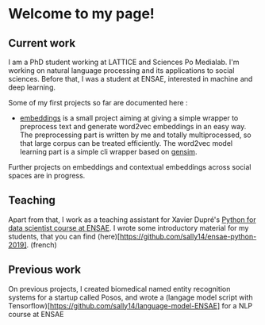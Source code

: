 
# Welcome to my page!

## Current work

I am a PhD student working at LATTICE and Sciences Po Medialab. I'm working on natural language processing and its applications to social sciences. Before that, I was a student at ENSAE, interested in machine and deep learning. 

Some of my first projects so far are documented here : 

 - [embeddings](https://sally14.github.io/embeddings/index.html) is a small project aiming at giving a simple wrapper to preprocess text and generate word2vec embeddings in an easy way. The preprocessing part is written by me and totally multiprocessed, so that large corpus can be treated efficiently. The word2vec model learning part is a simple cli wrapper based on [gensim](https://radimrehurek.com/gensim/). 
 
 
 Further projects on embeddings and contextual embeddings across social spaces are in progress.
 
 ## Teaching
 
 Apart from that, I work as a teaching assistant for Xavier Dupré's [Python for data scientist course at ENSAE](http://www.xavierdupre.fr/app/ensae_teaching_cs/helpsphinx/td_2a.html). I wrote some introductory material for my students, that you can find (here)[https://github.com/sally14/ensae-python-2019]. (french)
 
 
 ## Previous work
 
 On previous projects, I created biomedical named entity recognition systems for a startup called Posos, and wrote a (langage model script with Tensorflow)[https://github.com/sally14/language-model-ENSAE] for a NLP course at ENSAE
 
 
